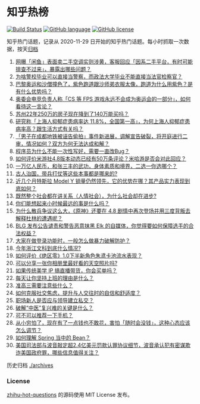 # 知乎热榜
[![Build Status](https://github.com/ToWeLong/zhihu-hot-questions/workflows/CI/badge.svg)](https://github.com/ToWeLong/zhihu-hot-questions/actions)
[![GitHub language](https://img.shields.io/badge/language-golang-orange.svg)](https://golang.org/)
[![GitHub license](https://img.shields.io/github/license/ToWeLong/zhihu-hot-questions)](https://github.com/ToWeLong/zhihu-hot-questions/blob/main/LICENSE)

知乎热门话题，记录从 2020-11-29 日开始的知乎热门话题。每小时抓取一次数据，按天[归档](./archives)

<!-- BEGIN -->

1. [网曝「闲鱼」表面卖二手空调实则涉黄，客服回应「因系二手平台，有时可能排查不过来」，暴露出哪些问题？](https://www.zhihu.com/question/662525682)
1. [为啥警校毕业可以直接当警察，而政法大学毕业不能直接当法官检察官？](https://www.zhihu.com/question/662417176)
1. [巴黎奥运和沙僧撞色了，紫色跑道跟沙师弟衣服太像，跑道为什么用紫色？是有什么优势吗？](https://www.zhihu.com/question/662525490)
1. [奥委会电竞负责人称「CS 等 FPS 游戏永远不会成为奥运会的一部分」，如何看待这一言论？](https://www.zhihu.com/question/662469053)
1. [苏州22年250万的房子现在降到了140万能买吗？](https://www.zhihu.com/question/662400463)
1. [研究称「上海人抑郁症患病率达 11.8%，全国第一高」，为何上海人抑郁症患病率高？跟生活方式有关吗？](https://www.zhihu.com/question/662583312)
1. [「男子在成都地铁被诬告偷拍」事件新进展，调解宣告破裂，将开庭进行二审，情况如何？双方为何无法达成和解？](https://www.zhihu.com/question/662550610)
1. [程序员为什么不能一次性写好，需要一直改Bug？](https://www.zhihu.com/question/629534956)
1. [如何评价米游社4.8版本动态已经有50万条评论？米哈游是否会对此回应？](https://www.zhihu.com/question/662614616)
1. [一万亿人民币，和张三丰的武功，身体素质和境界，二选一你选哪个？](https://www.zhihu.com/question/662210150)
1. [古人治国，带兵打仗等这些本事都是哪来的?](https://www.zhihu.com/question/662310831)
1. [近几个月特斯拉 Model Y 销量仍然领先，它的优势在哪？其产品实力表现到底如何？](https://www.zhihu.com/question/655715532)
1. [既然整个社会都在讲关系（人情社会），为什么社会却在进步?](https://www.zhihu.com/question/658536920)
1. [你们能想起来小时候最远的事是什么吗？](https://www.zhihu.com/question/571251315)
1. [为什么散兵争议这么大，《原神》还要在 4.8 剧情中再次登场并用三度背叛去解释杜林的遭遇呢？](https://www.zhihu.com/question/662315855)
1. [BLG 发布公告谴责和警告恶意抹黑 Elk 的自媒体，你觉得要如何保障选手的合法权益？](https://www.zhihu.com/question/662538279)
1. [大家在做登录功能时，一般怎么做暴力破解防护？](https://www.zhihu.com/question/662362474)
1. [今年浙江文科到底什么情况?](https://www.zhihu.com/question/662403528)
1. [如何评价《绝区零》1.0下半新角色朱鸢卡池流水表现？](https://www.zhihu.com/question/662531306)
1. [可以分享一张你相册里最好看的天空照片吗?](https://www.zhihu.com/question/662472439)
1. [如果传统美学 IP 搞直播带货，你会买单吗？](https://www.zhihu.com/question/661964787)
1. [每天让你坚持上班的理由是什么？](https://www.zhihu.com/question/662548655)
1. [准高三需要注意些什么？](https://www.zhihu.com/question/662497577)
1. [如何克服社交焦虑，提升与人交往时的自信和舒适度？](https://www.zhihu.com/question/662443629)
1. [职场新人是否应与领导建立私交？](https://www.zhihu.com/question/660814100)
1. [破解“中医”复兴难的关键是什么？](https://www.zhihu.com/question/662256491)
1. [可不可以推荐一下手机？](https://www.zhihu.com/question/662494337)
1. [从小穷怕了，现在有了一点钱也不敢花，害怕「随时会没钱」，这种心态应该怎么调节？](https://www.zhihu.com/question/662313477)
1. [如何理解 Spring 当中的 Bean？](https://www.zhihu.com/question/47220912)
1. [美国司法部与波音敲定超2.4亿美元罚款认罪协议细节，波音承认犯有密谋欺诈美国政府罪，哪些信息值得关注？](https://www.zhihu.com/question/662529737)

<!-- END -->

历史归档 [./archives](./archives)


### License
[zhihu-hot-questions](https://github.com/towelong/zhihu-hot-questions) 的源码使用 MIT License 发布。